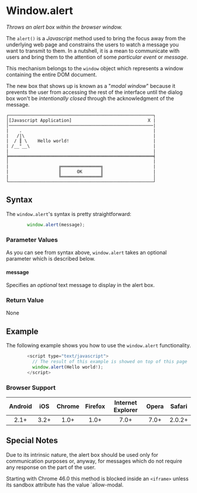 # Window.alert

*Throws an alert box within the browser window.*

The `alert()` is a *Javascript* method used to bring the focus away from the underlying web page and constrains the users to watch a message you want to transmit to them.  In a nutshell, it is a mean to communicate with users and bring them to the attention of some *particular event* or *message*.

This mechanism belongs to the `window` object which represents a window containing the entire DOM document.

The new box that shows up is known as a  "*modal window*" because it prevents the user from accessing the rest of the interface until the dialog box won't be *intentionally closed* through the acknowledgment of the message.


```
┌───────────────────────────────────────────────────────┐
│[Javascript Application]                             X |
│───────────────────────────────────────────────────────|
|    .                                                  |
|   /|\                                                 |
|  / ║ \    Hello world!                                |
| /__°__\                                               |
|                                                       |
╞═══════════════════════════════════════════════════════╡
│                                                       |
|                   ╔═══════════════╗                   |
|                   ║      OK       ║                   |
|                   ╚═══════════════╝                   │       
└───────────────────────────────────────────────────────┘

```

## Syntax

The `window.alert`'s syntax is pretty straightforward:

```js
        window.alert(message);
```

### Parameter Values

As you can see from syntax above, `window.alert` takes an optional parameter which is described below.

#### message

Specifies an *optional* text message to display in the alert box.

### Return Value

None

## Example

The following example shows you how to use the `window.alert` functionality.

```js
        <script type="text/javascript">
          // The result of this example is showed on top of this page
          window.alert(Hello world!);
        </script>

```

### Browser Support

| Android |  iOS | Chrome | Firefox | Internet Explorer | Opera | Safari |
|:-------:|:----:|:------:|:-------:|:-----------------:|:-----:|:------:|
|   2.1+  | 3.2+ |  1.0+  |   1.0+  |        7.0+       |  7.0+ |  2.0.2+  |

## Special Notes

Due to its intrinsic nature, the alert box should be used only for communication purposes or, anyway, for messages which do not require any response on the part of the user.

Starting with Chrome 46.0 this method is blocked inside an `<iframe>` unless its sandbox attribute has the value `allow-modal.
